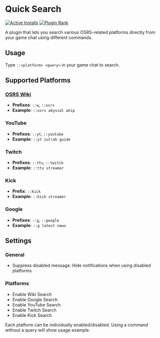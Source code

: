 # Quick Search
[![Active Installs](http://img.shields.io/endpoint?url=https://api.runelite.net/pluginhub/shields/installs/plugin/quick-search)](https://runelite.net/plugin-hub/show/quick-search)
[![Plugin Rank](http://img.shields.io/endpoint?url=https://api.runelite.net/pluginhub/shields/rank/plugin/quick-search)](https://runelite.net/plugin-hub/show/quick-search)

A plugin that lets you search various OSRS-related platforms directly from your game chat using different commands.

## Usage
Type `::<platform> <query>` in your game chat to search.

## Supported Platforms

### [OSRS Wiki](https://oldschool.runescape.wiki/)
- **Prefixes**: `::w`, `::osrs`
- **Example**: `::osrs abyssal whip`

### YouTube
- **Prefixes**: `::yt`, `::youtube`
- **Example**: `::yt zulrah guide`

### Twitch
- **Prefixes**: `::ttv`, `::twitch`
- **Example**: `::ttv streamer`

### Kick
- **Prefix**: `::kick`
- **Example**: `::kick streamer`

### Google
- **Prefixes**: `::g`, `::google`
- **Example**: `::g latest news`

## Settings
### General
- Suppress disabled message: Hide notifications when using disabled platforms

### Platforms
- Enable Wiki Search
- Enable Google Search
- Enable YouTube Search
- Enable Twitch Search
- Enable Kick Search

Each platform can be individually enabled/disabled. Using a command without a query will show usage example.
